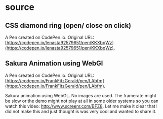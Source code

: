 # source

## CSS diamond ring (open/ close on click)

A Pen created on CodePen.io. Original URL: [https://codepen.io/lenasta92579651/pen/KKXbqWz](https://codepen.io/lenasta92579651/pen/KKXbqWz).

## Sakura Animation using WebGl

A Pen created on CodePen.io. Original URL: [https://codepen.io/FrankFitzGerald/pen/LAbfm](https://codepen.io/FrankFitzGerald/pen/LAbfm).

Sakura animation using WebGL. No images are used. The framerate might be slow or the demo might not play at all in some older systems so you can watch this video: http://www.screenr.com/BFZ8. Let me make it clear that I did not make this and just thought is was very cool and wanted to share it.
